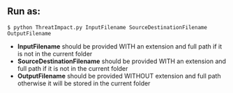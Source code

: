 
## Run as:

`$ python ThreatImpact.py InputFilename SourceDestinationFilename OutputFilename`

- **InputFilename** should be provided WITH an extension and full path if it is not in the current folder
- **SourceDestinationFilename** should be provided WITH an extension and full path if it is not in the current folder
- **OutputFilename** should be provided WITHOUT extension and full path otherwise it will be stored in the current folder
